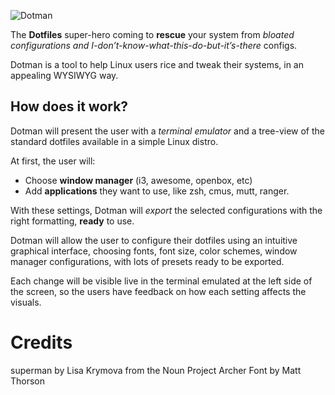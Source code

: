 ![Dotman](https://i.imgur.com/xV2h6Ds.png)

The **Dotfiles** super-hero coming to **rescue** your system from *bloated configurations 
and I-don’t-know-what-this-do-but-it’s-there* configs.

Dotman is a tool to help Linux users rice and tweak their systems, in an appealing WYSIWYG way.

## How does it work?

Dotman will present the user with a *terminal emulator* and a 
tree-view of the standard dotfiles available in a simple Linux distro.

At first, the user will:
* Choose **window manager** (i3, awesome, openbox, etc)
* Add **applications** they want to use, like zsh, cmus, mutt, ranger.

With these settings, Dotman will *export* the selected configurations with the right formatting, **ready** to use. 

Dotman will allow the user to configure their dotfiles using an intuitive graphical interface, choosing fonts, font size, color schemes, window manager configurations, with lots of presets ready to be exported. 

Each change will be visible live in the terminal emulated at the left side of the screen, so the users have feedback on how each setting affects the visuals. 

# Credits
superman by Lisa Krymova from the Noun Project
Archer Font by Matt Thorson
